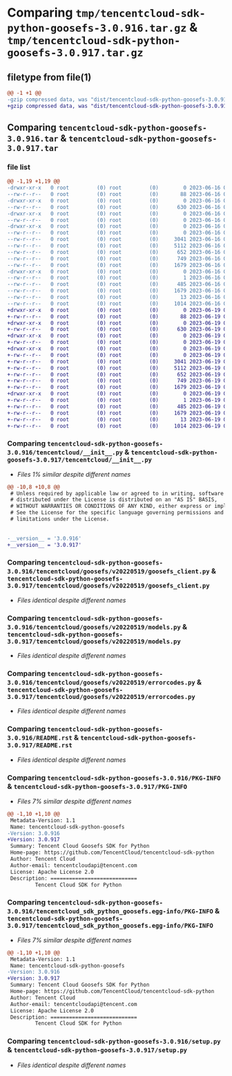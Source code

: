# Comparing `tmp/tencentcloud-sdk-python-goosefs-3.0.916.tar.gz` & `tmp/tencentcloud-sdk-python-goosefs-3.0.917.tar.gz`

## filetype from file(1)

```diff
@@ -1 +1 @@
-gzip compressed data, was "dist/tencentcloud-sdk-python-goosefs-3.0.916.tar", last modified: Fri Jun 16 00:34:32 2023, max compression
+gzip compressed data, was "dist/tencentcloud-sdk-python-goosefs-3.0.917.tar", last modified: Mon Jun 19 00:26:09 2023, max compression
```

## Comparing `tencentcloud-sdk-python-goosefs-3.0.916.tar` & `tencentcloud-sdk-python-goosefs-3.0.917.tar`

### file list

```diff
@@ -1,19 +1,19 @@
-drwxr-xr-x   0 root         (0) root         (0)        0 2023-06-16 00:34:32.000000 tencentcloud-sdk-python-goosefs-3.0.916/
--rw-r--r--   0 root         (0) root         (0)       88 2023-06-16 00:34:32.000000 tencentcloud-sdk-python-goosefs-3.0.916/setup.cfg
-drwxr-xr-x   0 root         (0) root         (0)        0 2023-06-16 00:34:32.000000 tencentcloud-sdk-python-goosefs-3.0.916/tencentcloud/
--rw-r--r--   0 root         (0) root         (0)      630 2023-06-16 00:34:32.000000 tencentcloud-sdk-python-goosefs-3.0.916/tencentcloud/__init__.py
-drwxr-xr-x   0 root         (0) root         (0)        0 2023-06-16 00:34:32.000000 tencentcloud-sdk-python-goosefs-3.0.916/tencentcloud/goosefs/
--rw-r--r--   0 root         (0) root         (0)        0 2023-06-16 00:34:32.000000 tencentcloud-sdk-python-goosefs-3.0.916/tencentcloud/goosefs/__init__.py
-drwxr-xr-x   0 root         (0) root         (0)        0 2023-06-16 00:34:32.000000 tencentcloud-sdk-python-goosefs-3.0.916/tencentcloud/goosefs/v20220519/
--rw-r--r--   0 root         (0) root         (0)        0 2023-06-16 00:34:32.000000 tencentcloud-sdk-python-goosefs-3.0.916/tencentcloud/goosefs/v20220519/__init__.py
--rw-r--r--   0 root         (0) root         (0)     3041 2023-06-16 00:34:32.000000 tencentcloud-sdk-python-goosefs-3.0.916/tencentcloud/goosefs/v20220519/goosefs_client.py
--rw-r--r--   0 root         (0) root         (0)     5112 2023-06-16 00:34:32.000000 tencentcloud-sdk-python-goosefs-3.0.916/tencentcloud/goosefs/v20220519/models.py
--rw-r--r--   0 root         (0) root         (0)      652 2023-06-16 00:34:32.000000 tencentcloud-sdk-python-goosefs-3.0.916/tencentcloud/goosefs/v20220519/errorcodes.py
--rw-r--r--   0 root         (0) root         (0)      749 2023-06-16 00:34:32.000000 tencentcloud-sdk-python-goosefs-3.0.916/README.rst
--rw-r--r--   0 root         (0) root         (0)     1679 2023-06-16 00:34:32.000000 tencentcloud-sdk-python-goosefs-3.0.916/PKG-INFO
-drwxr-xr-x   0 root         (0) root         (0)        0 2023-06-16 00:34:32.000000 tencentcloud-sdk-python-goosefs-3.0.916/tencentcloud_sdk_python_goosefs.egg-info/
--rw-r--r--   0 root         (0) root         (0)        1 2023-06-16 00:34:32.000000 tencentcloud-sdk-python-goosefs-3.0.916/tencentcloud_sdk_python_goosefs.egg-info/dependency_links.txt
--rw-r--r--   0 root         (0) root         (0)      485 2023-06-16 00:34:32.000000 tencentcloud-sdk-python-goosefs-3.0.916/tencentcloud_sdk_python_goosefs.egg-info/SOURCES.txt
--rw-r--r--   0 root         (0) root         (0)     1679 2023-06-16 00:34:32.000000 tencentcloud-sdk-python-goosefs-3.0.916/tencentcloud_sdk_python_goosefs.egg-info/PKG-INFO
--rw-r--r--   0 root         (0) root         (0)       13 2023-06-16 00:34:32.000000 tencentcloud-sdk-python-goosefs-3.0.916/tencentcloud_sdk_python_goosefs.egg-info/top_level.txt
--rw-r--r--   0 root         (0) root         (0)     1014 2023-06-16 00:34:32.000000 tencentcloud-sdk-python-goosefs-3.0.916/setup.py
+drwxr-xr-x   0 root         (0) root         (0)        0 2023-06-19 00:26:09.000000 tencentcloud-sdk-python-goosefs-3.0.917/
+-rw-r--r--   0 root         (0) root         (0)       88 2023-06-19 00:26:09.000000 tencentcloud-sdk-python-goosefs-3.0.917/setup.cfg
+drwxr-xr-x   0 root         (0) root         (0)        0 2023-06-19 00:26:09.000000 tencentcloud-sdk-python-goosefs-3.0.917/tencentcloud/
+-rw-r--r--   0 root         (0) root         (0)      630 2023-06-19 00:26:09.000000 tencentcloud-sdk-python-goosefs-3.0.917/tencentcloud/__init__.py
+drwxr-xr-x   0 root         (0) root         (0)        0 2023-06-19 00:26:09.000000 tencentcloud-sdk-python-goosefs-3.0.917/tencentcloud/goosefs/
+-rw-r--r--   0 root         (0) root         (0)        0 2023-06-19 00:26:09.000000 tencentcloud-sdk-python-goosefs-3.0.917/tencentcloud/goosefs/__init__.py
+drwxr-xr-x   0 root         (0) root         (0)        0 2023-06-19 00:26:09.000000 tencentcloud-sdk-python-goosefs-3.0.917/tencentcloud/goosefs/v20220519/
+-rw-r--r--   0 root         (0) root         (0)        0 2023-06-19 00:26:09.000000 tencentcloud-sdk-python-goosefs-3.0.917/tencentcloud/goosefs/v20220519/__init__.py
+-rw-r--r--   0 root         (0) root         (0)     3041 2023-06-19 00:26:09.000000 tencentcloud-sdk-python-goosefs-3.0.917/tencentcloud/goosefs/v20220519/goosefs_client.py
+-rw-r--r--   0 root         (0) root         (0)     5112 2023-06-19 00:26:09.000000 tencentcloud-sdk-python-goosefs-3.0.917/tencentcloud/goosefs/v20220519/models.py
+-rw-r--r--   0 root         (0) root         (0)      652 2023-06-19 00:26:09.000000 tencentcloud-sdk-python-goosefs-3.0.917/tencentcloud/goosefs/v20220519/errorcodes.py
+-rw-r--r--   0 root         (0) root         (0)      749 2023-06-19 00:26:09.000000 tencentcloud-sdk-python-goosefs-3.0.917/README.rst
+-rw-r--r--   0 root         (0) root         (0)     1679 2023-06-19 00:26:09.000000 tencentcloud-sdk-python-goosefs-3.0.917/PKG-INFO
+drwxr-xr-x   0 root         (0) root         (0)        0 2023-06-19 00:26:09.000000 tencentcloud-sdk-python-goosefs-3.0.917/tencentcloud_sdk_python_goosefs.egg-info/
+-rw-r--r--   0 root         (0) root         (0)        1 2023-06-19 00:26:09.000000 tencentcloud-sdk-python-goosefs-3.0.917/tencentcloud_sdk_python_goosefs.egg-info/dependency_links.txt
+-rw-r--r--   0 root         (0) root         (0)      485 2023-06-19 00:26:09.000000 tencentcloud-sdk-python-goosefs-3.0.917/tencentcloud_sdk_python_goosefs.egg-info/SOURCES.txt
+-rw-r--r--   0 root         (0) root         (0)     1679 2023-06-19 00:26:09.000000 tencentcloud-sdk-python-goosefs-3.0.917/tencentcloud_sdk_python_goosefs.egg-info/PKG-INFO
+-rw-r--r--   0 root         (0) root         (0)       13 2023-06-19 00:26:09.000000 tencentcloud-sdk-python-goosefs-3.0.917/tencentcloud_sdk_python_goosefs.egg-info/top_level.txt
+-rw-r--r--   0 root         (0) root         (0)     1014 2023-06-19 00:26:09.000000 tencentcloud-sdk-python-goosefs-3.0.917/setup.py
```

### Comparing `tencentcloud-sdk-python-goosefs-3.0.916/tencentcloud/__init__.py` & `tencentcloud-sdk-python-goosefs-3.0.917/tencentcloud/__init__.py`

 * *Files 1% similar despite different names*

```diff
@@ -10,8 +10,8 @@
 # Unless required by applicable law or agreed to in writing, software
 # distributed under the License is distributed on an "AS IS" BASIS,
 # WITHOUT WARRANTIES OR CONDITIONS OF ANY KIND, either express or implied.
 # See the License for the specific language governing permissions and
 # limitations under the License.
 
 
-__version__ = '3.0.916'
+__version__ = '3.0.917'
```

### Comparing `tencentcloud-sdk-python-goosefs-3.0.916/tencentcloud/goosefs/v20220519/goosefs_client.py` & `tencentcloud-sdk-python-goosefs-3.0.917/tencentcloud/goosefs/v20220519/goosefs_client.py`

 * *Files identical despite different names*

### Comparing `tencentcloud-sdk-python-goosefs-3.0.916/tencentcloud/goosefs/v20220519/models.py` & `tencentcloud-sdk-python-goosefs-3.0.917/tencentcloud/goosefs/v20220519/models.py`

 * *Files identical despite different names*

### Comparing `tencentcloud-sdk-python-goosefs-3.0.916/tencentcloud/goosefs/v20220519/errorcodes.py` & `tencentcloud-sdk-python-goosefs-3.0.917/tencentcloud/goosefs/v20220519/errorcodes.py`

 * *Files identical despite different names*

### Comparing `tencentcloud-sdk-python-goosefs-3.0.916/README.rst` & `tencentcloud-sdk-python-goosefs-3.0.917/README.rst`

 * *Files identical despite different names*

### Comparing `tencentcloud-sdk-python-goosefs-3.0.916/PKG-INFO` & `tencentcloud-sdk-python-goosefs-3.0.917/PKG-INFO`

 * *Files 7% similar despite different names*

```diff
@@ -1,10 +1,10 @@
 Metadata-Version: 1.1
 Name: tencentcloud-sdk-python-goosefs
-Version: 3.0.916
+Version: 3.0.917
 Summary: Tencent Cloud Goosefs SDK for Python
 Home-page: https://github.com/TencentCloud/tencentcloud-sdk-python
 Author: Tencent Cloud
 Author-email: tencentcloudapi@tencent.com
 License: Apache License 2.0
 Description: ============================
         Tencent Cloud SDK for Python
```

### Comparing `tencentcloud-sdk-python-goosefs-3.0.916/tencentcloud_sdk_python_goosefs.egg-info/PKG-INFO` & `tencentcloud-sdk-python-goosefs-3.0.917/tencentcloud_sdk_python_goosefs.egg-info/PKG-INFO`

 * *Files 7% similar despite different names*

```diff
@@ -1,10 +1,10 @@
 Metadata-Version: 1.1
 Name: tencentcloud-sdk-python-goosefs
-Version: 3.0.916
+Version: 3.0.917
 Summary: Tencent Cloud Goosefs SDK for Python
 Home-page: https://github.com/TencentCloud/tencentcloud-sdk-python
 Author: Tencent Cloud
 Author-email: tencentcloudapi@tencent.com
 License: Apache License 2.0
 Description: ============================
         Tencent Cloud SDK for Python
```

### Comparing `tencentcloud-sdk-python-goosefs-3.0.916/setup.py` & `tencentcloud-sdk-python-goosefs-3.0.917/setup.py`

 * *Files identical despite different names*

